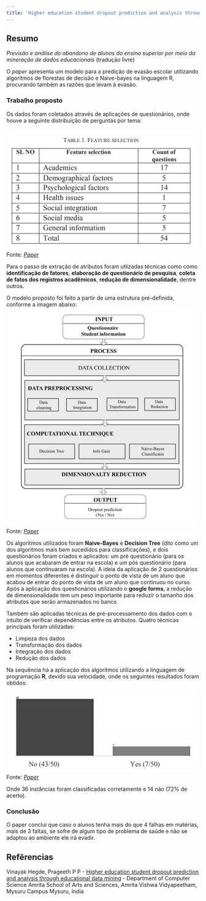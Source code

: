 ```yaml
---
title: 'Higher education student dropout prediction and analysis through educational data mining' 
---
```


## Resumo

_Previsão e análise do abandono de alunos do ensino superior por meio da mineração de dados educacionais_ (tradução livre)

O _paper_ apresenta um  modelo para a predição de evasão escolar utilizando algoritmos de florestas de decisão e Naive-bayes na linguagem R, procurando também as razões que levam à evasão. 

### Trabalho proposto 

Os dados foram coletados através de aplicações de questionários, onde houve a seguinte distribuição de perguntas por tema:

![](../img/artigo6_2.png)
Fonte: [_Paper_](#referencias)

Para o passo de extração de atributos foram utlizadas técnicas como como __identificação de fatores__, __elaboração de questionário de pesquisa__, __coleta de fatos dos registros acadêmicos__, __redução de dimensionalidade__, dentre outros.


O modelo proposto foi feito a partir de uma estrutura pré-definida, conforme a imagem abaixo:
![](../img/artigo6_1.png)
Fonte: [_Paper_](#referencias)

Os algoritmos utilizados foram __Naive-Bayes__ e __Decision Tree__ (dito como um dos algoritmos mais bem sucedidos para classificações), e dois questionários foram criados e aplicados: um pré questionário (para os alunos que acabaram de entrar na escola) e um pós questionário (para alunos que continuaram na escola). A ideia da aplicação de 2 questionários em momentos diferentes é distinguir o ponto de vista de um aluno que acabou de entrar do ponto de vista de um aluno que continuou no curso. Após a aplicação dos questionários utilizando o __google forms__, a redução de dimensionalidade tem um peso importante para reduzir o tamanho dos atributos que serão armazenados no banco.

Também são aplicadas técnicas de pré-processamento dos dados com o intuito de verificar dependências entre os atributos. Quatro técnicas principais foram utilizadas: 

 - Limpeza dos dados
 - Transformação dos dados
 - Integração dos dados
 - Redução dos dados

Na sequência há a aplicação dos algoritmos utilizando a linguagem de programação __R__, devido sua velocidade, onde os seguintes resultados foram obtidos:

![](../img/artigo6_3.png)
Fonte: [_Paper_](#referencias)

Onde 36 instâncias foram classificadas corretamente e 14 não (72% de acerto). 

### Conclusão 

O paper conclui que caso o alunos tenha mais do que 4 falhas em matérias, mais de 3 faltas, se sofre de algum tipo de problema de saúde e não se adaptou ao ambiente ele irá evadir.

## Refêrencias

Vinayak Hegde, Prageeth P P - [Higher education student dropout prediction and analysis through educational data mining](https://ieeexplore-ieee-org.ez54.periodicos.capes.gov.br/stamp/stamp.jsp?tp=&arnumber=8398887) - Department of Computer Science Amrita School of Arts and Sciences, Amrita Vishwa Vidyapeetham, Mysuru Campus Mysuru, India